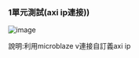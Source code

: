 ### 1單元測試(axi ip連接))

![image](https://github.com/user-attachments/assets/74f2c34e-541b-427d-975c-080de367e4eb)

說明:利用microblaze v連接自訂義axi ip
